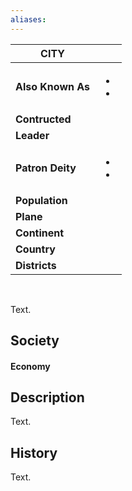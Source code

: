 ```yaml
---
aliases:
---
```


| CITY              |                   |
| ----------------- | ----------------- |
| **Also Known As** | <ul><li><li></ul> |
| **Contructed**    |                   |
| **Leader**        |                   |
| **Patron Deity**  | <ul><li><li></ul> |
| **Population**    |                   |
| **Plane**         |                   |
| **Continent**     |                   |
| **Country**       |                   |
| **Districts**     |                   |

<br>

Text.

## Society

#### Economy


## Description
Text.

## History
Text.